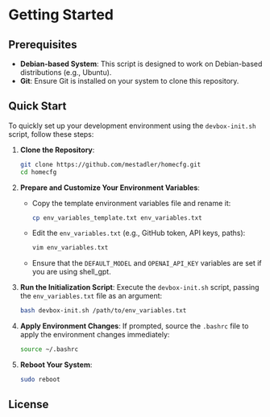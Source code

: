 # Getting Started

## Prerequisites

- **Debian-based System**: This script is designed to work on Debian-based distributions (e.g., Ubuntu).
- **Git**: Ensure Git is installed on your system to clone this repository.

## Quick Start

To quickly set up your development environment using the `devbox-init.sh` script, follow these steps:

1. **Clone the Repository**:
   ```bash
   git clone https://github.com/mestadler/homecfg.git
   cd homecfg
   ```

2. **Prepare and Customize Your Environment Variables**:
   - Copy the template environment variables file and rename it:
     ```bash
     cp env_variables_template.txt env_variables.txt
     ```
   - Edit the `env_variables.txt` (e.g., GitHub token, API keys, paths):
     ```bash
     vim env_variables.txt
     ```
   - Ensure that the `DEFAULT_MODEL` and `OPENAI_API_KEY` variables are set if you are using shell_gpt.

3. **Run the Initialization Script**:
   Execute the `devbox-init.sh` script, passing the `env_variables.txt` file as an argument:
   ```bash
   bash devbox-init.sh /path/to/env_variables.txt
   ```

4. **Apply Environment Changes**:
   If prompted, source the `.bashrc` file to apply the environment changes immediately:
   ```bash
   source ~/.bashrc
   ```

5. **Reboot Your System**:
   ```bash
   sudo reboot
   ```

## License
